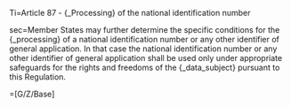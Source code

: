 Ti=Article 87 - {_Processing} of the national identification number

sec=Member States may further determine the specific conditions for the {_processing} of a national identification number or any other identifier of general application. In that case the national identification number or any other identifier of general application shall be used only under appropriate safeguards for the rights and freedoms of the {_data_subject} pursuant to this Regulation.

=[G/Z/Base]

